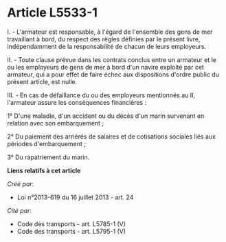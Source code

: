 # Article L5533-1

I. - L'armateur est responsable, à l'égard de l'ensemble des gens de mer travaillant à bord, du respect des règles définies
par le présent livre, indépendamment de la responsabilité de chacun de leurs employeurs. 

II. - Toute clause prévue dans les contrats conclus entre un armateur et le ou les employeurs de gens de mer à bord d'un
navire exploité par cet armateur, qui a pour effet de faire échec aux dispositions d'ordre public du présent article, est
nulle. 

III. - En cas de défaillance du ou des employeurs mentionnés au II, l'armateur assure les conséquences financières : 

1° D'une maladie, d'un accident ou du décès d'un marin survenant en relation avec son embarquement ; 

2° Du paiement des arriérés de salaires et de cotisations sociales liés aux périodes d'embarquement ; 

3° Du rapatriement du marin.

**Liens relatifs à cet article**

_Créé par_:

  - Loi n°2013-619 du 16 juillet 2013 - art. 24

_Cité par_:

  - Code des transports - art. L5785-1 (V)
  - Code des transports - art. L5795-1 (V)
